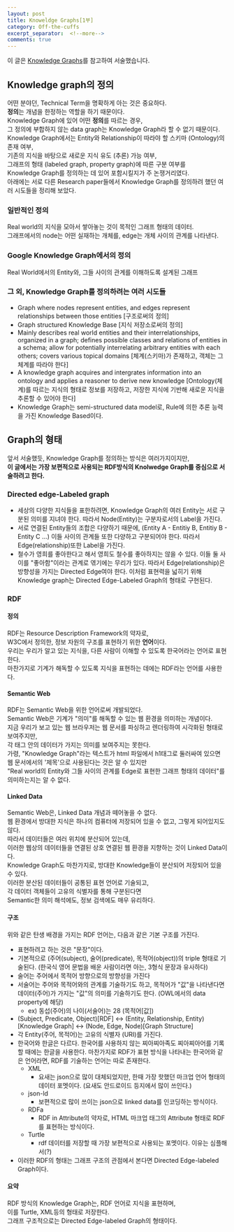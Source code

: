 ```yaml
---
layout: post
title: Knoweldge Graphs[1부]
category: Off-the-cuffs
excerpt_separator:  <!--more-->
comments: true
---
```


이 글은 [Knowledge Graphs](https://arxiv.org/pdf/2003.02320.pdf)를 참고하여 서술했습니다.  

## Knowledge graph의 정의
어떤 분야던, Technical Term을 명확하게 아는 것은 중요하다.  
**정의**는 개념을 한정하는 역할을 하기 때문이다.  
Knowledge Graph에 있어 어떤 **정의**를 따르는 경우,   
그 정의에 부합하지 않는 data graph는 Knowledge Graph라 할 수 없기 때문이다.  
Knowledge Graph에서는 Entity와 Relationship이 따라야 할 스키마 (Ontology)의 존재 여부,  
기존의 지식을 바탕으로 새로운 지식 유도 (추론) 가능 여부,  
그래프의 형태 (labeled graph, property graph)에 따른 구분 여부를  
Knowledge Graph를 정의하는 데 있어 포함시킬지가 주 논쟁거리였다.  
아래에는 서로 다른 Research paper들에서 Knowledge Graph를 정의하려 했던 여러 시도들을 정리해 보았다.
### 일반적인 정의
Real world의 지식을 모아서 쌓아놓는 것이 목적인 그래프 형태의 데이터.  
그래프에서의 node는 어떤 실재하는 개체를, edge는 개체 사이의 관계를 나타낸다.  
### Google Knowledge Graph에서의 정의
Real World에서의 Entity와, 그들 사이의 관계를 이해하도록 설계된 그래프
### 그 외, Knowledge Graph를 정의하려는 여러 시도들
- Graph where nodes represent entities, and edges represent relationships between those entities [구조로써의 정의]
- Graph structured Knowledge Base [지식 저장소로써의 정의]
- Mainly describes real world entities and their interrelationships, organized in a graph;
  defines possible classes and relations of entities in a schema;
  allow for potentially interrelating arbitrary entities with each others;
  covers various topical domains [체계(스키마)가 존재하고, 객체는 그 체계를 따라야 한다]
- A knowledge graph acquires and intergrates information into an ontology and applies a reasoner to derive new knowledge [Ontology(체계)를 따르는 지식의 형태로 정보를 저장하고, 저장한 지식에 기반해 새로운 지식을 추론할 수 있어야 한다]
- Knowledge Graph는 semi-structured data model로, Rule에 의한 추론 능력을 가진 Knowledge Based이다.

## Graph의 형태
앞서 서술했듯, Knowledge Graph를 정의하는 방식은 여러가지이지만,  
**이 글에서는 가장 보편적으로 사용되는 RDF방식의 Knolwedge Graph를 중심으로 서술하려고 한다.**  

### Directed edge-Labeled graph
- 세상의 다양한 지식들을 표한하려면, Knowledge Graph의 여러 Entity는 서로 구분된 의미를 지녀야 한다.
따라서 Node(Entity)는 구분자로서의 Label을 가진다.  
- 서로 연결된 Entity들의 조합은 다양하기 때문에, (Entity A - Entitiy B, Entitiy B - Entity C ...)
이들 사이의 관계들 또한 다양하고 구분되어야 한다.
따라서 Edge(relationship)또한 Label을 가진다.
- 철수가 영희를 좋아한다고 해서 영희도 철수를 좋아하지는 않을 수 있다.
이들 둘 사이를 "좋아함"이라는 관계로 엮기에는 무리가 있다.
따라서 Edge(relationship)은 방향성을 가지는 Directed Edge여야 한다.
이처럼 표현력을 넓히기 위해 Knowledge graph는 Directed Edge-Labeled Graph의 형태로 구현된다.  

### RDF
#### 정의
RDF는 Resource Description Framework의 약자로,  
W3C에서 정의한, 정보 자원의 구조를 표현하기 위한 **언어**이다.  
우리는 우리가 알고 있는 지식을, 다른 사람이 이해할 수 있도록 한국어라는 언어로 표현한다.  
마찬가지로 기계가 해독할 수 있도록 지식을 표현하는 데에는 RDF라는 언어를 사용한다.  

#### Semantic Web
RDF는 Semantic Web을 위한 언어로써 개발되었다.  
Semantic Web은 기계가 "의미"를 해독할 수 있는 웹 환경을 의미하는 개념이다.  
지금 우리가 보고 있는 웹 브라우저는 웹 문서를 파싱하고 렌더링하여 시각화된 형태로 보여주지만,  
각 태그 안의 데이터가 가지는 의미를 보여주지는 못한다.  
가령, "Knowledge Graph"라는 텍스트가 html 파일에서 h1태그로 둘러싸여 있으면 웹 문서에서의 '제목'으로 사용된다는 것은 알 수 있지만  
"Real world의 Entity와 그들 사이의 관계를 Edge로 표현한 그래프 형태의 데이터"를 의미하는지는 알 수 없다.

#### Linked Data
Semantic Web은, Linked Data 개념과 떼어놓을 수 없다.  
웹 환경에서 방대한 지식은 하나의 컴퓨터에 저장되어 있을 수 없고, 그렇게 되어있지도 않다.  
따라서 데이터들은 여러 위치에 분산되어 있는데,  
이러한 웹상의 데이터들을 연결된 상호 연결된 웹 환경을 지향하는 것이 Linked Data이다.   
Knowledge Graph도 마찬가지로, 방대한 Knowledge들이 분산되어 저장되어 있을 수 있다.  
이러한 분산된 데이터들이 공통된 표현 언어로 기술되고,  
각 데이터 객체들이 고유의 식별자를 통해 구분된다면  
Semantic한 의미 해석에도, 정보 검색에도 매우 유리하다.  

#### 구조
위와 같은 탄생 배경을 가지는 RDF 언어는, 다음과 같은 기본 구조를 가진다.
- 표현하려고 하는 것은 "문장"이다.
- 기본적으로 (주어(subject), 술어(predicate), 목적어(object))의 triple 형태로 기술된다. (한국식 영어 문법을 배운 사람이라면 아는, 3형식 문장과 유사하다)
- 술어는 주어에서 목적어 방향으로의 방향성을 가진다
- 서술어는 주어와 목적어와의 관계를 기술하기도 하고, 목적어가 "값"을 나타낸다면 데이터(주어)가 가지는 "값"의 의미를 기술하기도 한다. (OWL에서의 data property에 해당)
  - ex) 동섭(주어)의 나이(서술어)는 28 (목적어[값])
- (Subject, Predicate, Object)[RDF] <-> (Entity, Relationship, Entity)[Knowledge Graph] <-> (Node, Edge, Node)[Graph Structure]
- 각 Entity(주어, 목적어)는 고유의 식별자 (URI)를 가진다.
- 한국어와 한글은 다르다. 한국어를 사용하지 않는 찌아찌아족도 찌아찌아어를 기록할 때에는 한글을 사용한다.
  마찬가지로 RDF가 표현 방식을 나타내는 한국어와 같은 언어라면, RDF를 기술하는 언어는 따로 존재한다.
  - XML
    - 요새는 json으로 많이 대체되었지만, 한때 가장 핫했던 마크업 언어 형태의 데이터 포멧이다. (요새도 안드로이드 등지에서 많이 쓰인다.)
  - json-ld
    - 보편적으로 많이 쓰이는 json으로 linked data를 인코딩하는 방식이다.
  - RDFa
    - RDF in Attribute의 약자로, HTML 마크업 태그의 Attribute 형태로 RDF를 표현하는 방식이다.
  - Turtle
    - rdf 데이터를 저장할 때 가장 보편적으로 사용되는 포멧이다. 이유는 심플해서(?)
- 이러한 RDF의 형태는 그래프 구조의 관점에서 본다면 Directed Edge-labeled Graph이다.

#### 요약
RDF 방식의 Knowledge Graph는, RDF 언어로 지식을 표현하며,  
이를 Turtle, XML등의 형태로 저장한다.  
그래프 구조적으로는 Directed Edge-labeled Graph의 형태이다.




 

